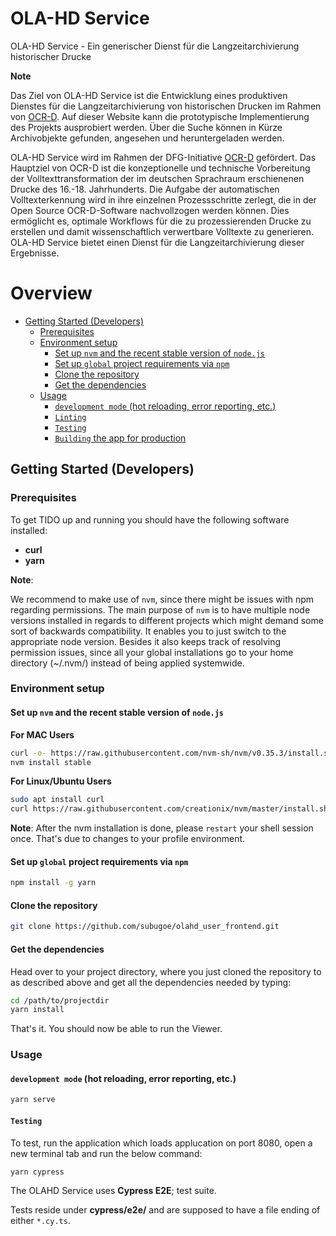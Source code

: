# OLA-HD Service

OLA-HD Service - Ein generischer Dienst für die Langzeitarchivierung historischer Drucke

**Note**

Das Ziel von OLA-HD Service ist die Entwicklung eines produktiven Dienstes für die Langzeitarchivierung von historischen Drucken im Rahmen von [OCR-D](https://ocr-d.de/). Auf dieser Website kann die prototypische Implementierung des Projekts ausprobiert werden. Über die Suche können in Kürze Archivobjekte gefunden, angesehen und heruntergeladen werden.

OLA-HD Service wird im Rahmen der DFG-Initiative [OCR-D](https://ocr-d.de/) gefördert. Das Hauptziel von OCR-D ist die konzeptionelle und technische Vorbereitung der Volltexttransformation der im deutschen Sprachraum erschienenen Drucke des 16.-18. Jahrhunderts. Die Aufgabe der automatischen Volltexterkennung wird in ihre einzelnen Prozessschritte zerlegt, die in der Open Source OCR-D-Software nachvollzogen werden können. Dies ermöglicht es, optimale Workflows für die zu prozessierenden Drucke zu erstellen und damit wissenschaftlich verwertbare Volltexte zu generieren. OLA-HD Service bietet einen Dienst für die Langzeitarchivierung dieser Ergebnisse.


# Overview

- [Getting Started (Developers)](#getting-started-developers)
  - [Prerequisites](#prerequisites)
  - [Environment setup](#environment-setup)
    - [Set up `nvm` and the recent stable version of `node.js`](#set-up-nvm-and-the-recent-stable-version-of-nodejs)
    - [Set up `global` project requirements via `npm`](#set-up-global-project-requirements-via-npm)
    - [Clone the repository](#clone-the-repository)
    - [Get the dependencies](#get-the-dependencies)
  - [Usage](#usage)
    - [`development mode` (hot reloading, error reporting, etc.)](#development-mode-hot-reloading-error-reporting-etc)
    - [`Linting`](#linting)
    - [`Testing`](#testing)
    - [`Building` the app for production](#building-the-app-for-production)


## Getting Started (Developers)

### Prerequisites

To get TIDO up and running you should have the following software installed:

- **curl**
- **yarn**

**Note**:

We recommend to make use of `nvm`, since there might be issues with npm regarding permissions.
The main purpose of `nvm` is to have multiple node versions installed in regards to different projects which might demand some sort of backwards compatibility.
It enables you to just switch to the appropriate node version.
Besides it also keeps track of resolving permission issues, since all your global installations go to your home directory (~/.nvm/) instead of being applied systemwide.

### Environment setup

#### Set up `nvm` and the recent stable version of `node.js`

**For MAC Users**
```bash
curl -o- https://raw.githubusercontent.com/nvm-sh/nvm/v0.35.3/install.sh | bash
nvm install stable
```

**For Linux/Ubuntu Users**
```bash
sudo apt install curl 
curl https://raw.githubusercontent.com/creationix/nvm/master/install.sh | bash 
```

**Note**:
After the nvm installation is done, please `restart` your shell session once. That's due to changes to your profile environment.

#### Set up `global` project requirements via `npm`

```bash
npm install -g yarn
```

#### Clone the repository

```bash
git clone https://github.com/subugoe/olahd_user_frontend.git
```

#### Get the dependencies

Head over to your project directory, where you just cloned the repository to as described above and get all the dependencies needed by typing:

```bash
cd /path/to/projectdir
yarn install
```

That's it. You should now be able to run the Viewer.

### Usage

#### `development mode` (hot reloading, error reporting, etc.)

```bash
yarn serve
```

#### `Testing`

To test, run the application which loads applucation on port 8080, open a new terminal tab and run the below command:

```bash
yarn cypress
```

The OLAHD Service uses **Cypress E2E**; test suite.

Tests reside under **cypress/e2e/** and are supposed to have a file ending of either `*.cy.ts`.
